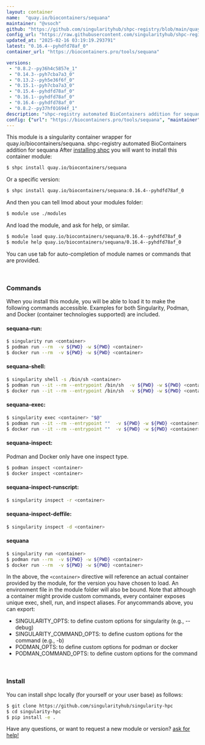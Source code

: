 ```yaml
---
layout: container
name:  "quay.io/biocontainers/sequana"
maintainer: "@vsoch"
github: "https://github.com/singularityhub/shpc-registry/blob/main/quay.io/biocontainers/sequana/container.yaml"
config_url: "https://raw.githubusercontent.com/singularityhub/shpc-registry/main/quay.io/biocontainers/sequana/container.yaml"
updated_at: "2025-02-16 03:19:19.293791"
latest: "0.16.4--pyhdfd78af_0"
container_url: "https://biocontainers.pro/tools/sequana"

versions:
 - "0.8.2--py36h4c5857e_1"
 - "0.14.3--pyh7cba7a3_0"
 - "0.13.2--pyh5e36f6f_0"
 - "0.15.1--pyh7cba7a3_0"
 - "0.15.4--pyhdfd78af_0"
 - "0.16.1--pyhdfd78af_0"
 - "0.16.4--pyhdfd78af_0"
 - "0.8.2--py37hf01694f_1"
description: "shpc-registry automated BioContainers addition for sequana"
config: {"url": "https://biocontainers.pro/tools/sequana", "maintainer": "@vsoch", "description": "shpc-registry automated BioContainers addition for sequana", "latest": {"0.16.4--pyhdfd78af_0": "sha256:91d3dfc9ed70f23b1137340cb0f36a1d1683fe24b915f5798b14d2e00159f71f"}, "tags": {"0.8.2--py36h4c5857e_1": "sha256:03bd2313d7dfc05e294f3b5e9d37510fc14c6e5823f657aee0b3146e157f6a28", "0.14.3--pyh7cba7a3_0": "sha256:c684fb31f660c1ab46c990389e1b5ed1f73cfb8d7ce5cffdbf47356a80a1eff9", "0.13.2--pyh5e36f6f_0": "sha256:1e3f43185f9d8f2b5872db976a216a9dbf2731d95662707c8c620d0bf06287b6", "0.15.1--pyh7cba7a3_0": "sha256:2c0b00121993a0ef1ca3cf38f3a6b5249e9cff4a28f316c43bd38278c9c64194", "0.15.4--pyhdfd78af_0": "sha256:319ff3a4bc782a07bec7bc3d604ed2d34831abb6f088ac9686da4eef4b30e501", "0.16.1--pyhdfd78af_0": "sha256:d434a0464b0bea61eac31109bc17fa742429c01cba8fee20878f998927c8103b", "0.16.4--pyhdfd78af_0": "sha256:91d3dfc9ed70f23b1137340cb0f36a1d1683fe24b915f5798b14d2e00159f71f", "0.8.2--py37hf01694f_1": "sha256:3ab260ae4e6857c04d370eff7321de37cc193eec4f371f0ee0d2f3b16c7c030e"}, "docker": "quay.io/biocontainers/sequana"}
---
```


This module is a singularity container wrapper for quay.io/biocontainers/sequana.
shpc-registry automated BioContainers addition for sequana
After [installing shpc](#install) you will want to install this container module:


```bash
$ shpc install quay.io/biocontainers/sequana
```

Or a specific version:

```bash
$ shpc install quay.io/biocontainers/sequana:0.16.4--pyhdfd78af_0
```

And then you can tell lmod about your modules folder:

```bash
$ module use ./modules
```

And load the module, and ask for help, or similar.

```bash
$ module load quay.io/biocontainers/sequana/0.16.4--pyhdfd78af_0
$ module help quay.io/biocontainers/sequana/0.16.4--pyhdfd78af_0
```

You can use tab for auto-completion of module names or commands that are provided.

<br>

### Commands

When you install this module, you will be able to load it to make the following commands accessible.
Examples for both Singularity, Podman, and Docker (container technologies supported) are included.

#### sequana-run:

```bash
$ singularity run <container>
$ podman run --rm  -v ${PWD} -w ${PWD} <container>
$ docker run --rm  -v ${PWD} -w ${PWD} <container>
```

#### sequana-shell:

```bash
$ singularity shell -s /bin/sh <container>
$ podman run --it --rm --entrypoint /bin/sh  -v ${PWD} -w ${PWD} <container>
$ docker run --it --rm --entrypoint /bin/sh  -v ${PWD} -w ${PWD} <container>
```

#### sequana-exec:

```bash
$ singularity exec <container> "$@"
$ podman run --it --rm --entrypoint ""  -v ${PWD} -w ${PWD} <container> "$@"
$ docker run --it --rm --entrypoint ""  -v ${PWD} -w ${PWD} <container> "$@"
```

#### sequana-inspect:

Podman and Docker only have one inspect type.

```bash
$ podman inspect <container>
$ docker inspect <container>
```

#### sequana-inspect-runscript:

```bash
$ singularity inspect -r <container>
```

#### sequana-inspect-deffile:

```bash
$ singularity inspect -d <container>
```



#### sequana

```bash
$ singularity run <container>
$ podman run --rm  -v ${PWD} -w ${PWD} <container>
$ docker run --rm  -v ${PWD} -w ${PWD} <container>
```


In the above, the `<container>` directive will reference an actual container provided
by the module, for the version you have chosen to load. An environment file in the
module folder will also be bound. Note that although a container
might provide custom commands, every container exposes unique exec, shell, run, and
inspect aliases. For anycommands above, you can export:

 - SINGULARITY_OPTS: to define custom options for singularity (e.g., --debug)
 - SINGULARITY_COMMAND_OPTS: to define custom options for the command (e.g., -b)
 - PODMAN_OPTS: to define custom options for podman or docker
 - PODMAN_COMMAND_OPTS: to define custom options for the command

<br>

### Install

You can install shpc locally (for yourself or your user base) as follows:

```bash
$ git clone https://github.com/singularityhub/singularity-hpc
$ cd singularity-hpc
$ pip install -e .
```

Have any questions, or want to request a new module or version? [ask for help!](https://github.com/singularityhub/singularity-hpc/issues)